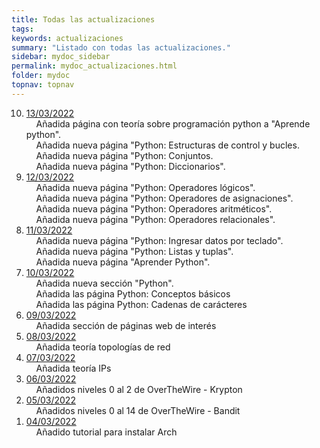 ```yaml
---
title: Todas las actualizaciones
tags: 
keywords: actualizaciones
summary: "Listado con todas las actualizaciones."
sidebar: mydoc_sidebar
permalink: mydoc_actualizaciones.html
folder: mydoc
topnav: topnav
---
```


<ol reversed>
<li><u>13/03/2022</u></li>
&nbsp;&nbsp;&nbsp;&nbsp;Añadida página con teoría sobre programación python a "Aprende python".<br/>
&nbsp;&nbsp;&nbsp;&nbsp;Añadida nueva página "Python: Estructuras de control y bucles.<br/>
&nbsp;&nbsp;&nbsp;&nbsp;Añadida nueva página "Python: Conjuntos.<br/>
&nbsp;&nbsp;&nbsp;&nbsp;Añadida nueva página "Python: Diccionarios".<br/>
<li><u>12/03/2022</u></li>
&nbsp;&nbsp;&nbsp;&nbsp;Añadida nueva página "Python: Operadores lógicos".<br/>
&nbsp;&nbsp;&nbsp;&nbsp;Añadida nueva página "Python: Operadores de asignaciones".<br/>
&nbsp;&nbsp;&nbsp;&nbsp;Añadida nueva página "Python: Operadores aritméticos".<br/>
&nbsp;&nbsp;&nbsp;&nbsp;Añadida nueva página "Python: Operadores relacionales".<br/>
<li><u>11/03/2022</u></li>
&nbsp;&nbsp;&nbsp;&nbsp;Añadida nueva página "Python: Ingresar datos por teclado".<br/>
&nbsp;&nbsp;&nbsp;&nbsp;Añadida nueva página "Python: Listas y tuplas".<br/>
&nbsp;&nbsp;&nbsp;&nbsp;Añadida nueva página "Aprender Python".<br/>
<li><u>10/03/2022</u></li>
&nbsp;&nbsp;&nbsp;&nbsp;Añadida nueva sección "Python".<br/>
&nbsp;&nbsp;&nbsp;&nbsp;Añadida las página Python: Conceptos básicos<br/>
&nbsp;&nbsp;&nbsp;&nbsp;Añadida las página Python: Cadenas de carácteres<br/>
<li><u>09/03/2022</u><br/></li>
&nbsp;&nbsp;&nbsp;&nbsp;Añadida sección de páginas web de interés<br/>
<li><u>08/03/2022</u><br/></li>
&nbsp;&nbsp;&nbsp;&nbsp;Añadida teoría topologías de red<br/>
<li><u>07/03/2022</u><br/></li>
&nbsp;&nbsp;&nbsp;&nbsp;Añadida teoría IPs<br/>
<li><u>06/03/2022</u><br/></li>
&nbsp;&nbsp;&nbsp;&nbsp;Añadidos niveles 0 al 2 de OverTheWire - Krypton<br/>
<li><u>05/03/2022</u><br/></li>
&nbsp;&nbsp;&nbsp;&nbsp;Añadidos niveles 0 al 14 de OverTheWire - Bandit<br/>
<li><u>04/03/2022</u><br/></li>
&nbsp;&nbsp;&nbsp;&nbsp;Añadido tutorial para instalar Arch<br/>